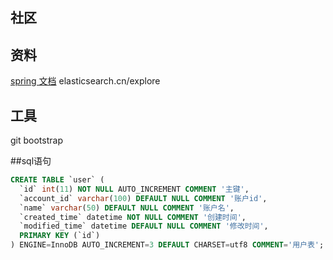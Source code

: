 ## 社区

## 资料
[spring 文档](spring.io/guides)
elasticsearch.cn/explore

## 工具
git
bootstrap

##sql语句
```sql
CREATE TABLE `user` (
  `id` int(11) NOT NULL AUTO_INCREMENT COMMENT '主键',
  `account_id` varchar(100) DEFAULT NULL COMMENT '账户id',
  `name` varchar(50) DEFAULT NULL COMMENT '账户名',
  `created_time` datetime NOT NULL COMMENT '创建时间',
  `modified_time` datetime DEFAULT NULL COMMENT '修改时间',
  PRIMARY KEY (`id`)
) ENGINE=InnoDB AUTO_INCREMENT=3 DEFAULT CHARSET=utf8 COMMENT='用户表';

```
